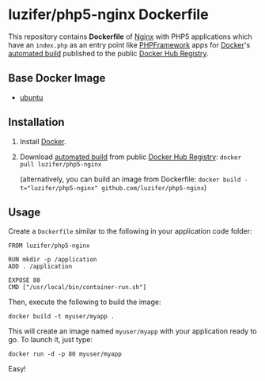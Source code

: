 # luzifer/php5-nginx Dockerfile

This repository contains **Dockerfile** of [Nginx](http://nginx.org/) with PHP5 applications which have an `index.php` as an entry point like [PHPFramework](https://github.com/Luzifer/PHPFramework) apps for [Docker](https://www.docker.com/)'s [automated build](https://registry.hub.docker.com/u/luzifer/php5-nginx/) published to the public [Docker Hub Registry](https://registry.hub.docker.com/).

## Base Docker Image

- [ubuntu](https://registry.hub.docker.com/_/ubuntu/)

## Installation

1. Install [Docker](https://www.docker.com/).

2. Download [automated build](https://registry.hub.docker.com/u/luzifer/php5-nginx/) from public [Docker Hub Registry](https://registry.hub.docker.com/): `docker pull luzifer/php5-nginx`

   (alternatively, you can build an image from Dockerfile: `docker build -t="luzifer/php5-nginx" github.com/luzifer/php5-nginx`)

## Usage

Create a `Dockerfile` similar to the following in your application code folder: 

```
FROM luzifer/php5-nginx

RUN mkdir -p /application
ADD . /application

EXPOSE 80
CMD ["/usr/local/bin/container-run.sh"]
```

Then, execute the following to build the image:

```
docker build -t myuser/myapp .
```

This will create an image named `myuser/myapp` with your application ready to go.
To launch it, just type:

```
docker run -d -p 80 myuser/myapp
```

Easy!


